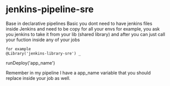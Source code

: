 # jenkins-pipeline-sre
Base in declarative pipelines
Basic you dont need to have jenkins files inside Jenkins and need to be copy for all your envs for example, you ask you jenkins to take it from your lib (shared library) and after you can just call your fuction inside any of your jobs

    for example
    @Library('jenkins-library-sre') _
runDeploy('app_name')


Remember in my pipeline I have a app_name variable that you should replace inside your job as well.
